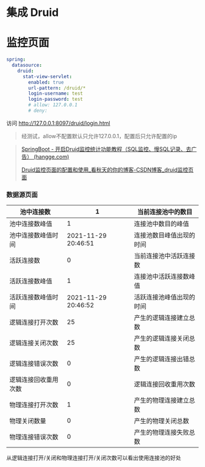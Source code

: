 # 集成 Druid



# 监控页面

```yml
spring:
  datasource:
    druid:
      stat-view-servlet:
        enabled: true
        url-pattern: /druid/*
        login-username: test
        login-password: test
        # allow: 127.0.0.1
        # deny:
```

访问 http://127.0.0.1:8097/druid/login.html

> 经测试，allow不配置默认只允许127.0.0.1，配置后只允许配置的ip

> [SpringBoot - 开启Druid监控统计功能教程（SQL监控、慢SQL记录、去广告） (hangge.com)](https://www.hangge.com/blog/cache/detail_2876.html)
>
> [Druid监控页面的配置和使用_看秋天的你的博客-CSDN博客_druid监控页面](https://blog.csdn.net/weixin_43331207/article/details/106532781)

### 数据源页面

| 池中连接数           | 1                   | 当前连接池中的数目       |
| -------------------- | ------------------- | ------------------------ |
| 池中连接数峰值       | 1                   | 连接池中数目的峰值       |
| 池中连接数峰值时间   | 2021-11-29 20:46:51 | 连接池数目峰值出现的时间 |
| 活跃连接数           | 0                   | 当前连接池中活跃连接数   |
| 活跃连接数峰值       | 1                   | 连接池中活跃连接数峰值   |
| 活跃连接数峰值时间   | 2021-11-29 20:46:52 | 活跃连接池峰值出现的时间 |
| 逻辑连接打开次数     | 25                  | 产生的逻辑连接建立总数   |
| 逻辑连接关闭次数     | 25                  | 产生的逻辑连接关闭总数   |
| 逻辑连接错误次数     | 0                   | 产生的逻辑连接出错总数   |
| 逻辑连接回收重用次数 | 0                   | 逻辑连接回收重用次数     |
| 物理连接打开次数     | 1                   | 产生的物理连接建立总数   |
| 物理关闭数量         | 0                   | 产生的物理关闭总数       |
| 物理连接错误次数     | 0                   | 产生的物理连接失败总数   |

从逻辑连接打开/关闭和物理连接打开/关闭次数可以看出使用连接池的好处

